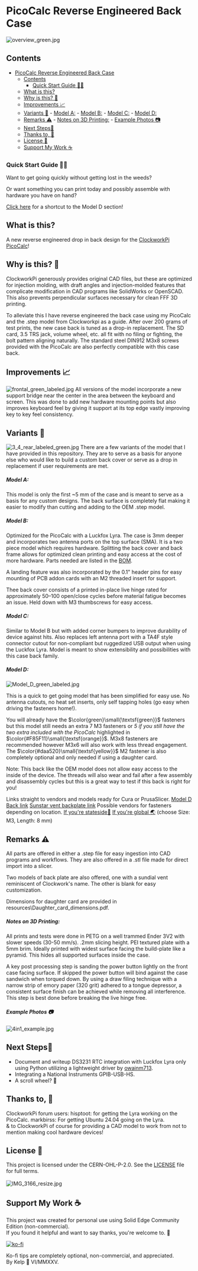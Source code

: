 # PicoCalc Reverse Engineered Back Case

![overview_green.jpg](/resources/images/overview_green.jpg)

## Contents
- [PicoCalc Reverse Engineered Back Case](#picocalc-reverse-engineered-back-case)
  - [Contents](#contents)
    - [Quick Start Guide 🏃‍➡️](#quick-start-guide-️)
  - [What is this?](#what-is-this)
  - [Why is this? 🐛](#why-is-this-)
  - [Improvements 📈](#improvements-)
  - [Variants 🎨](#variants-)
        - [Model A:](#model-a)
        - [Model B:](#model-b)
        - [Model C:](#model-c)
        - [Model D:](#model-d)
  - [Remarks ⚠️](#remarks-️)
        - [Notes on 3D Printing:](#notes-on-3d-printing)
        - [Example Photos 📷](#example-photos-)
  - [Next Steps👷](#next-steps)
  - [Thanks to, 🙌](#thanks-to-)
  - [License 📜](#license-)
  - [Support My Work ☕](#support-my-work-)

### Quick Start Guide 🏃‍➡️
Want to get going quickly without getting lost in the weeds? 

Or want something you can print today and possibly assemble with hardware you have on hand?

[Click here](#model-d) for a shortcut to the Model D section! 
<br>

## What is this?
A new reverse engineered drop in back design for the [ClockworkPi PicoCalc](https://github.com/clockworkpi/PicoCalc)! 

## Why is this? 🐛
 ClockworkPi generously provides original CAD files, but these are optimized for injection molding, with draft angles and injection-molded features that complicate modification in CAD programs like SolidWorks or OpenSCAD. This also prevents perpendicular surfaces necessary for clean FFF 3D printing. 

To alleviate this I have reverse engineered the back case using my PicoCalc and the .step model from Clockworkpi as a guide. After over 200 grams of test prints, the new case back is tuned as a drop-in replacement.  The SD card, 3.5 TRS jack, volume wheel, etc. all fit with no filing or fighting, the bolt pattern aligning naturally. The standard steel DIN912 M3x8 screws provided with the PicoCalc are also perfectly compatible with this case back. 

## Improvements 📈
![frontal_green_labeled.jpg](/resources/images/frontal_green_labeled.jpg)
All versions of the model incorporate a new support bridge near the center in the area between the keyboard and screen.  This was done to add new hardware mounting points but also improves keyboard feel by giving it support at its top edge vastly improving key to key feel consistency. 

## Variants 🎨
![3_4_rear_labeled_green.jpg](/resources/images/3_4_rear_labeled_green.jpg)
There are a few variants of the model that I have provided in this repository.  They are to serve as a basis for anyone else who would like to build a custom back cover or serve as a drop in replacement if user requirements are met.

##### Model A:
This model is only the first ~5 mm of the case and is meant to serve as a basis for any custom designs.  The back surface is completely flat making it easier to modify than cutting and adding to the OEM .step model. 


##### Model B:
Optimized for the PicoCalc with a Luckfox Lyra.  The case is 3mm deeper and incorporates two antenna ports on the top surface (SMA).  It is a two piece model which requires hardware.  Splitting the back cover and back frame allows for optimized clean printing and easy access at the cost of more hardware. Parts needed are listed in the [BOM](https://github.com/Kelpiscool/picocalc-modular-back/blob/main/resources/BOM_Picocalc_case_back_1b.csv).

A landing feature was also incorporated by the 0.1" header pins for easy mounting of PCB addon cards with an M2 threaded insert for support.

Thee back cover consists of a printed in-place live hinge rated for approximately 50–100 open/close cycles before material fatigue becomes an issue. Held down with M3 thumbscrews for easy access.

##### Model C:
Similar to Model B but with added corner bumpers to improve durability of device against hits.  Also replaces left antenna port with a TA4F style connector cutout for non-compliant but ruggedized USB output when using the Luckfox Lyra.  Model is meant to show extensibility and possibilities with this case back family.

##### Model D:
![Model_D_green_labeled.jpg](/resources/images/Model_D_green_labeled.jpg)

This is a quick to get going model that has been simplified for easy use. No antenna cutouts, no heat set inserts, only self tapping holes (go easy when driving the fasteners home!). 

You will already have the $\color{green}\small{\textsf{green}}$ fasteners but this model still needs an extra 7 M3 fasteners or *5 if you still have the two extra included with the PicoCalc* highlighted in $\color{#F85F11}\small{\textsf{orange}}$.  M3x8 fasteners are recommended however M3x6 will also work with less thread engagement. The $\color{#daa520}\small{\textsf{yellow}}$ M2 fastener is also completely optional and only needed if using a daughter card.

Note: This back like the OEM model does not allow easy access to the inside of the device. The threads will also wear and fail after a few assembly and disassembly cycles but this is a great way to test if this back is right for you! 

Links straight to vendors and models ready for Cura or PrusaSlicer.
[Model D Back link](https://github.com/Kelpiscool/picocalc-modular-back/blob/main/models/stl/Custom_back_v.4_model_D.stl)
[Sunstar vent backplate link](https://github.com/Kelpiscool/picocalc-modular-back/blob/main/models/stl/backplate_v.3_sunstar_vent.stl)
Possible vendors for fasteners depending on location.
[If you're stateside🗽](https://www.mcmaster.com/91292A112/)
[If you're global 🌏](https://www.aliexpress.us/item/3256803993220034.html) (choose Size: M3, Length: 8 mm)

## Remarks ⚠️
All parts are offered in either a .step file for easy ingestion into CAD programs and workflows. They are also offered in a .stl file made for direct import into a slicer.

Two models of back plate are also offered, one with a sundial vent reminiscent of Clockwork's name. The other is blank for easy customization. 

Dimensions for daughter card are provided in resources\Daughter_card_dimensions.pdf.

##### Notes on 3D Printing:
All prints and tests were done in PETG on a well trammed Ender 3V2 with slower speeds (30-50 mm/s). .2mm slicing height. PEI textured plate with a 5mm brim.  Ideally printed with widest surface facing the build-plate like a pyramid. This hides all supported surfaces inside the case. 

A key post processing step is sanding the power button lightly on the front case facing surface.  If skipped the power button will bind against the case sandwich when torqued down.  By using a draw filing technique with a narrow strip of emory paper (320 grit) adhered to a tongue depressor, a consistent surface finish can be achieved while removing all interference.  This step is best done before breaking the live hinge free.


##### Example Photos 📷
![4in1_example.jpg](/resources/images/4in1_example.jpg)



##  Next Steps👷
- Document and writeup DS3231 RTC integration with Luckfox Lyra only using Python utilizing a lightweight driver by [owainm713](https://github.com/owainm713/DS3231RTC-Python-Module).  <br>
- Integrating a National Instruments GPIB-USB-HS. <br>
- A scroll wheel? 🛞

## Thanks to, 🙌
ClockworkPi forum users:
hisptoot: for getting the Lyra working on the PicoCalc.
markbirss: For getting Ubuntu 24.04 going on the Lyra.<br>
& to ClockworkPi of course for providing a CAD model to work from not to mention making cool hardware devices!<br>

## License 📜
This project is licensed under the CERN-OHL-P-2.0. See the [LICENSE](LICENSE) file for full terms.<br>
<br>
![IMG_3166_resize.jpg](/resources/images/IMG_3166_resize.jpg)

## Support My Work ☕

This project was created for personal use using Solid Edge Community Edition (non-commercial).  
If you found it helpful and want to say thanks, you're welcome to. 🌿

[![ko-fi](https://ko-fi.com/img/githubbutton_sm.svg)](https://ko-fi.com/nitrosomonas)

Ko-fi tips are completely optional, non-commercial, and appreciated.
<br>
By Kelp 🌿 VI/MMXXV.